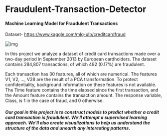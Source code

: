 # Fraudulent-Transaction-Detector
#### Machine Learning Model for Fraudulent Transactions

Dataset- https://www.kaggle.com/mlg-ulb/creditcardfraud

![img](https://peughlawfirm.com/wp-content/uploads/2018/08/creditcardfraud1280-1080x675.jpg)

In this project we analyze a dataset of credit card transactions made over a two-day period in September 2013 by European cardholders. The dataset contains 284,807 transactions, of which 492 (0.17%) are fraudulent.

Each transaction has 30 features, all of which are numerical. The features V1, V2, ..., V28 are the result of a PCA transformation. To protect confidentiality, background information on these features is not available. The Time feature contains the time elapsed since the first transaction, and the Amount feature contains the transaction amount. The response variable, Class, is 1 in the case of fraud, and 0 otherwise.

##### Our goal in this project is to construct models to predict whether a credit card transaction is fraudulent. We'll attempt a supervised learning approach. We'll also create visualizations to help us understand the structure of the data and unearth any interesting patterns.
